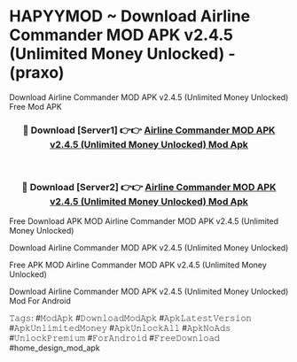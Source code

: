 # HAPYYMOD ~ Download Airline Commander MOD APK v2.4.5 (Unlimited Money Unlocked) - (praxo)
Download Airline Commander MOD APK v2.4.5 (Unlimited Money Unlocked) Free Mod APK

<div align="center">
<h3>🔴 Download [Server1] 👉👉 <a href="https://apk-comot.site?title=Airline_Commander_MOD_APK_v2.4.5_(Unlimited_Money_Unlocked)">Airline Commander MOD APK v2.4.5 (Unlimited Money Unlocked) Mod Apk</a></h3><br>

<h3>🔴 Download [Server2] 👉👉 <a href="https://apk-comot.site?title=Airline_Commander_MOD_APK_v2.4.5_(Unlimited_Money_Unlocked)">Airline Commander MOD APK v2.4.5 (Unlimited Money Unlocked) Mod Apk</a></h3>
</div>


Free Download APK MOD Airline Commander MOD APK v2.4.5 (Unlimited Money Unlocked)

Download Airline Commander MOD APK v2.4.5 (Unlimited Money Unlocked) 

Free APK MOD Airline Commander MOD APK v2.4.5 (Unlimited Money Unlocked) 

Download Airline Commander MOD APK v2.4.5 (Unlimited Money Unlocked) Mod For Android

𝚃𝚊𝚐𝚜: #𝙼𝚘𝚍𝙰𝚙𝚔 #𝙳𝚘𝚠𝚗𝚕𝚘𝚊𝚍𝙼𝚘𝚍𝙰𝚙𝚔 #𝙰𝚙𝚔𝙻𝚊𝚝𝚎𝚜𝚝𝚅𝚎𝚛𝚜𝚒𝚘𝚗 #𝙰𝚙𝚔𝚄𝚗𝚕𝚒𝚖𝚒𝚝𝚎𝚍𝙼𝚘𝚗𝚎𝚢 #𝙰𝚙𝚔𝚄𝚗𝚕𝚘𝚌𝚔𝙰𝚕𝚕 #𝙰𝚙𝚔𝙽𝚘𝙰𝚍𝚜 #𝚄𝚗𝚕𝚘𝚌𝚔𝙿𝚛𝚎𝚖𝚒𝚞𝚖 #𝙵𝚘𝚛𝙰𝚗𝚍𝚛𝚘𝚒𝚍 #𝙵𝚛𝚎𝚎𝙳𝚘𝚠𝚗𝚕𝚘𝚊𝚍 #home_design_mod_apk